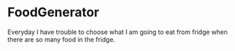 # FoodGenerator
<p>Everyday I have trouble to choose what I am going to eat from fridge when there are so many food in the fridge. </p>

